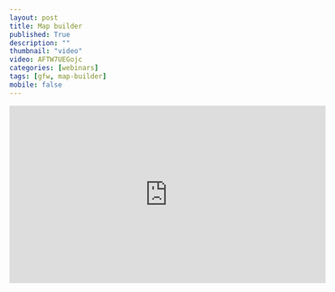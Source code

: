 ```yaml
---
layout: post
title: Map builder
published: True
description: ""
thumbnail: "video"
video: AFTW7UEGojc
categories: [webinars]
tags: [gfw, map-builder]
mobile: false
---
```



<div id="desktopContent" class="content">
  <div class="video">
    <iframe width="560" height="315" src="https://www.youtube.com/embed/AFTW7UEGojc" frameborder="0" allowfullscreen></iframe>
  </div>
</div>

<div id="mobileContent" class="content">
</div>
